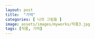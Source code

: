 ```yaml
---
layout: post
title:  "기억"
categories: [ 나의 그림들 ]
image: assets/images/myworks/작품3.jpg
tags: [작품, 기억]
---
```


